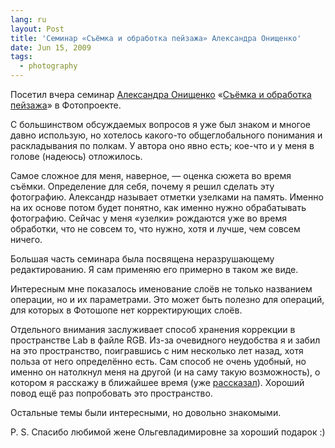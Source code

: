 ```yaml
---
lang: ru
layout: Post
title: 'Семинар «Съёмка и обработка пейзажа» Александра Онищенко'
date: Jun 15, 2009
tags:
  - photography
---
```


Посетил вчера семинар [Александра Онищенко](http://awo-onyshchenko.livejournal.com/) «[Съёмка и обработка пейзажа](http://www.fotoproekt.ru/port/msk/ru/school/seminars/landscape/)» в Фотопроекте.

С большинством обсуждаемых вопросов я уже был знаком и многое давно использую, но хотелось какого-то общеглобального понимания и раскладывания по полкам. У автора оно явно есть; кое-что и у меня в голове (надеюсь) отложилось.

<!--more-->

Самое сложное для меня, наверное, — оценка сюжета во время съёмки. Определение для себя, почему я решил сделать эту фотографию. Александр называет отметки узелками на память. Именно на их основе потом будет понятно, как именно нужно обрабатывать фотографию. Сейчас у меня «узелки» рождаются уже во время обработки, что не совсем то, что нужно, хотя и лучше, чем совсем ничего.

Большая часть семинара была посвящена неразрушающему редактированию. Я сам применяю его примерно в таком же виде.

Интересным мне показалось именование слоёв не только названием операции, но и их параметрами. Это может быть полезно для операций, для которых в Фотошопе нет корректирующих слоёв.

Отдельного внимания заслуживает способ хранения коррекции в пространстве Lab в файле RGB. Из-за очевидного неудобства я и забил на это пространство, поигравшись с ним несколько лет назад, хотя польза от него определённо есть. Сам способ не очень удобный, но именно он натолкнул меня на другой (и на саму такую возможность), о котором я расскажу в ближайшее время (уже [рассказал](/blog/3565 'Хранение обработки в Lab в файле RGB')). Хороший повод ещё раз попробовать это пространство.

Остальные темы были интересными, но довольно знакомыми.

P. S. Спасибо любимой жене Ольгевладимировне за хороший подарок :)
